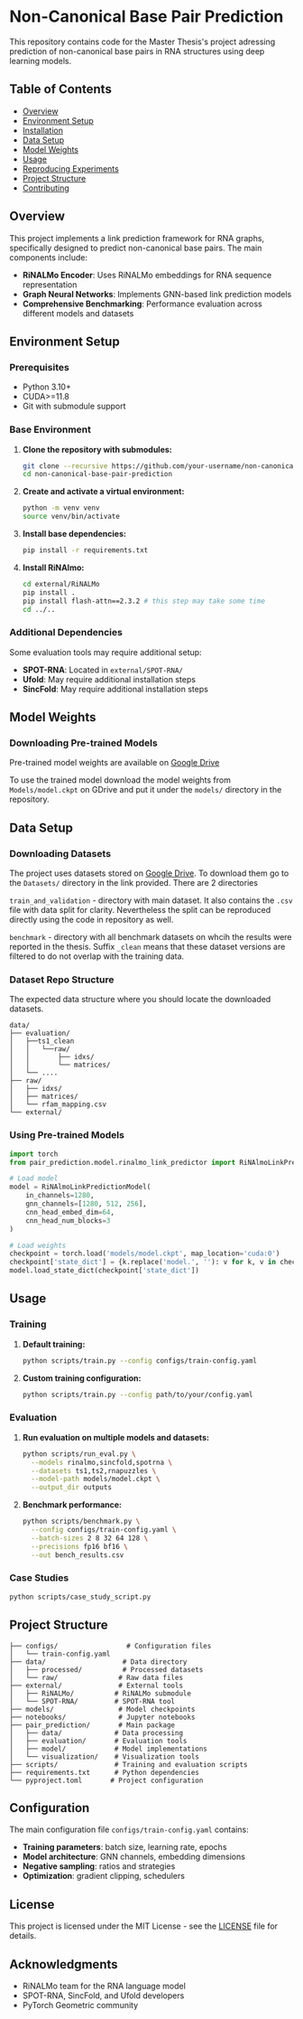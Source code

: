 # Non-Canonical Base Pair Prediction

This repository contains code for the Master Thesis's project adressing prediction of non-canonical base pairs in RNA structures using deep learning models.

## Table of Contents

- [Overview](#overview)
- [Environment Setup](#environment-setup)
- [Installation](#installation)
- [Data Setup](#data-setup)
- [Model Weights](#model-weights)
- [Usage](#usage)
- [Reproducing Experiments](#reproducing-experiments)
- [Project Structure](#project-structure)
- [Contributing](#contributing)

## Overview

This project implements a link prediction framework for RNA graphs, specifically designed to predict non-canonical base pairs. The main components include:

- **RiNALMo Encoder**: Uses RiNALMo embeddings for RNA sequence representation
- **Graph Neural Networks**: Implements GNN-based link prediction models
- **Comprehensive Benchmarking**: Performance evaluation across different models and datasets

## Environment Setup

### Prerequisites
- Python 3.10+
- CUDA>=11.8
- Git with submodule support

### Base Environment

1. **Clone the repository with submodules:**
   ```bash
   git clone --recursive https://github.com/your-username/non-canonical-base-pair-prediction.git
   cd non-canonical-base-pair-prediction
   ```

2. **Create and activate a virtual environment:**
   ```bash
   python -m venv venv
   source venv/bin/activate
   ```

3. **Install base dependencies:**
   ```bash
   pip install -r requirements.txt
   ```

4. **Install RiNAlmo:**
   ```bash
   cd external/RiNALMo
   pip install .
   pip install flash-attn==2.3.2 # this step may take some time
   cd ../..
   ```

### Additional Dependencies

Some evaluation tools may require additional setup:

- **SPOT-RNA**: Located in `external/SPOT-RNA/`
- **Ufold**: May require additional installation steps
- **SincFold**: May require additional installation steps

## Model Weights

### Downloading Pre-trained Models

Pre-trained model weights are available on [Google Drive](https://drive.google.com/drive/folders/1iFTqdLND9V-ic00FWZcnqmzm2TMax__F?usp=sharing)

To use the trained model download the model weights from `Models/model.ckpt` on GDrive and put it under the `models/` directory in the repository.

## Data Setup

### Downloading Datasets

The project uses datasets stored on [Google Drive](https://drive.google.com/drive/folders/1iFTqdLND9V-ic00FWZcnqmzm2TMax__F?usp=sharing). To download them go to the `Datasets/` directory in the link provided. There are 2 directories

`train_and_validation` - directory with main dataset. It also contains the `.csv` file with data split for clarity. Nevertheless the split can be reproduced directly using the code in repository as well.

`benchmark` - directory with all benchmark datasets on whcih the results were reported in the thesis. Suffix `_clean` means that these dataset versions are filtered to do not overlap with the training data.

### Dataset Repo Structure

The expected data structure where you should locate the downloaded datasets.
```
data/
├── evaluation/
│   ├──ts1_clean
│   │   └──raw/
│   │       ├── idxs/
│   │       └── matrices/
│   └── ....
├── raw/
│   ├── idxs/
│   ├── matrices/
│   └── rfam_mapping.csv
└── external/
```

### Using Pre-trained Models

```python
import torch
from pair_prediction.model.rinalmo_link_predictor import RiNAlmoLinkPredictionModel

# Load model
model = RiNAlmoLinkPredictionModel(
    in_channels=1280,
    gnn_channels=[1280, 512, 256],
    cnn_head_embed_dim=64,
    cnn_head_num_blocks=3
)

# Load weights
checkpoint = torch.load('models/model.ckpt', map_location='cuda:0')
checkpoint['state_dict'] = {k.replace('model.', ''): v for k, v in checkpoint['state_dict'].items()}
model.load_state_dict(checkpoint['state_dict'])
```

## Usage

### Training

1. **Default training:**
   ```bash
   python scripts/train.py --config configs/train-config.yaml
   ```

2. **Custom training configuration:**
   ```bash
   python scripts/train.py --config path/to/your/config.yaml
   ```

### Evaluation

1. **Run evaluation on multiple models and datasets:**
   ```bash
   python scripts/run_eval.py \
     --models rinalmo,sincfold,spotrna \
     --datasets ts1,ts2,rnapuzzles \
     --model-path models/model.ckpt \
     --output_dir outputs 
   ```

2. **Benchmark performance:**
   ```bash
   python scripts/benchmark.py \
     --config configs/train-config.yaml \
     --batch-sizes 2 8 32 64 128 \
     --precisions fp16 bf16 \
     --out bench_results.csv
   ```

### Case Studies

```bash
python scripts/case_study_script.py
```

## Project Structure

```
├── configs/                 # Configuration files
│   └── train-config.yaml
├── data/                   # Data directory
│   ├── processed/          # Processed datasets
│   └── raw/               # Raw data files
├── external/              # External tools
│   ├── RiNALMo/          # RiNALMo submodule
│   └── SPOT-RNA/         # SPOT-RNA tool
├── models/                # Model checkpoints
├── notebooks/             # Jupyter notebooks
├── pair_prediction/       # Main package
│   ├── data/             # Data processing
│   ├── evaluation/       # Evaluation tools
│   ├── model/            # Model implementations
│   └── visualization/    # Visualization tools
├── scripts/              # Training and evaluation scripts
├── requirements.txt      # Python dependencies
└── pyproject.toml       # Project configuration
```

## Configuration

The main configuration file `configs/train-config.yaml` contains:

- **Training parameters**: batch size, learning rate, epochs
- **Model architecture**: GNN channels, embedding dimensions
- **Negative sampling**: ratios and strategies
- **Optimization**: gradient clipping, schedulers

## License

This project is licensed under the MIT License - see the [LICENSE](LICENSE) file for details.

## Acknowledgments

- RiNALMo team for the RNA language model
- SPOT-RNA, SincFold, and Ufold developers
- PyTorch Geometric community

